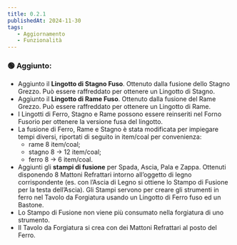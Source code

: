 ```yaml
---
title: 0.2.1
publishedAt: 2024-11-30
tags:
   - Aggiornamento
   - Funzionalità
---
```


### 🟢 Aggiunto:
- Aggiunto il **Lingotto di Stagno Fuso**. Ottenuto dalla fusione dello Stagno Grezzo. Può essere raffreddato per ottenere un Lingotto di Stagno.
- Aggiunto il **Lingotto di Rame Fuso**. Ottenuto dalla fusione del Rame Grezzo. Può essere raffreddato per ottenere un Lingotto di Rame.
- I Lingotti di Ferro, Stagno e Rame possono essere reinseriti nel Forno Fusorio per ottenere la versione fusa del lingotto.
- La fusione di Ferro, Rame e Stagno è stata modificata per impiegare tempi diversi, riportati di seguito in item/coal per convenienza:
  - rame 8 item/coal;
  - stagno 8 → 12 item/coal;
  - ferro 8 → 6 item/coal.
- Aggiunti gli **stampi di fusione** per Spada, Ascia, Pala e Zappa. Ottenuti disponendo 8 Mattoni Refrattari intorno all’oggetto di legno corrispondente (es. con l’Ascia di Legno si ottiene lo Stampo di Fusione per la testa dell’Ascia). Gli Stampi servono per creare gli strumenti in ferro nel Tavolo da Forgiatura usando un Lingotto di Ferro fuso ed un Bastone.
- Lo Stampo di Fusione non viene più consumato nella forgiatura di uno strumento.
- Il Tavolo da Forgiatura si crea con dei Mattoni Refrattari al posto del Ferro.